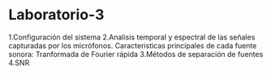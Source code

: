 # Laboratorio-3
1.Configuración del sistema
2.Analisis temporal y espectral de las señales capturadas por los micrófonos.
Caracteristicas principales de cada fuente sonora:
Tranformada de Fourier rápida
3.Métodos de separación de fuentes
4.SNR
